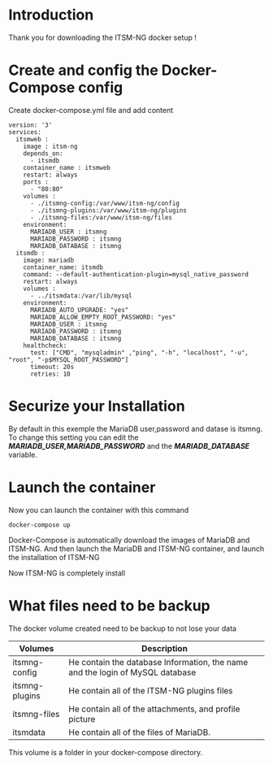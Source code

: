 # Introduction
Thank you for downloading the ITSM-NG docker setup !

# Create and config the Docker-Compose config

Create docker-compose.yml file and add content

```
version: '3'
services:
  itsmweb :
    image : itsm-ng
    depends_on:
      - itsmdb
    container_name : itsmweb
    restart: always
    ports :
      - "80:80"
    volumes :
      - ./itsmng-config:/var/www/itsm-ng/config
      - ./itsmng-plugins:/var/www/itsm-ng/plugins
      - ./itsmng-files:/var/www/itsm-ng/files
    environment:
      MARIADB_USER : itsmng
      MARIADB_PASSWORD : itsmng
      MARIADB_DATABASE : itsmng
  itsmdb :
    image: mariadb
    container_name: itsmdb
    command: --default-authentication-plugin=mysql_native_password
    restart: always
    volumes :
      - ../itsmdata:/var/lib/mysql
    environment:
      MARIADB_AUTO_UPGRADE: "yes"
      MARIADB_ALLOW_EMPTY_ROOT_PASSWORD: "yes"
      MARIADB_USER : itsmng
      MARIADB_PASSWORD : itsmng
      MARIADB_DATABASE : itsmng
    healthcheck:
      test: ["CMD", "mysqladmin" ,"ping", "-h", "localhost", "-u", "root", "-p$MYSQL_ROOT_PASSWORD"]
      timeout: 20s
      retries: 10
```

# Securize your Installation
By default in this exemple the MariaDB user,password and datase is itsmng. To change this setting you can edit the ***MARIADB_USER,MARIADB_PASSWORD*** and the ***MARIADB_DATABASE*** variable.

# Launch the container
Now you can launch the container with this command

```
docker-compose up
```

Docker-Compose is automatically download the images of MariaDB and ITSM-NG. And then launch the MariaDB and ITSM-NG container, and launch the installation of ITSM-NG

Now ITSM-NG is completely install

# What files need to be backup 
The docker volume created need to be backup to not lose your data

| Volumes        | Description                                                                   |
|----------------|-------------------------------------------------------------------------------|
| itsmng-config  | He contain the database Information, the name and the login of MySQL database |
| itsmng-plugins | He contain all of the ITSM-NG plugins files                                   |
| itsmng-files   | He contain all of the attachments, and profile picture                        |
| itsmdata       | He contain all of the files of MariaDB.                                       |

This volume is a folder in your docker-compose directory.
